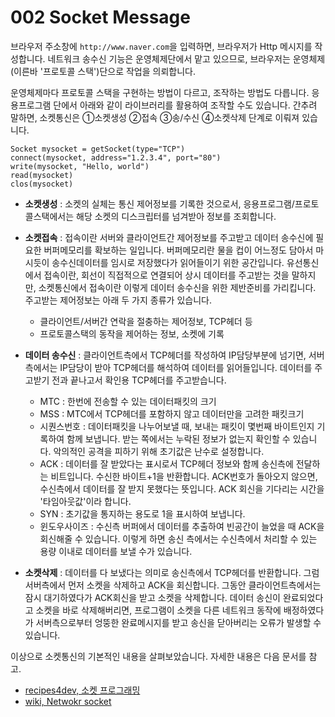# 002 Socket Message

브라우저 주소창에 `http://www.naver.com`을 입력하면, 브라우저가 Http 메시지를 작성합니다. 네트워크 송수신 기능은 운영체제단에서 맡고 있으므로, 브라우저는 운영체제(이른바 '프로토콜 스택')단으로 작업을 의뢰합니다.

  

운영체제마다 프로토콜 스택을 구현하는 방법이 다르고, 조작하는 방법도 다릅니다. 응용프로그램 단에서 아래와 같이 라이브러리를 활용하여 조작할 수도 있습니다. 간추려 말하면, 소켓통신은 ①소켓생성 ②접속 ③송/수신 ④소켓삭제 단계로 이뤄져 있습니다.

```
Socket mysocket = getSocket(type="TCP")
connect(mysocket, address="1.2.3.4", port="80")
write(mysocket, "Hello, world")
read(mysocket)
clos(mysocket)
```

  

- **소켓생성** : 소켓의 실체는 통신 제어정보를 기록한 것으로서, 응용프로그램/프로토콜스택에서는 해당 소켓의 디스크립터를 넘겨받아 정보를 조회합니다.



- **소켓접속** : 접속이란 서버와 클라이언트간 제어정보를 주고받고 데이터 송수신에 필요한 버퍼메모리를 확보하는 일입니다. 버퍼메모리란 물을 컵이 어느정도 담아서 마시듯이 송수신데이터를 임시로 저장했다가 읽어들이기 위한 공간입니다. 유선통신에서 접속이란, 회선이 직접적으로 연결되어 상시 데이터를 주고받는 것을 말하지만, 소켓통신에서 접속이란 이렇게 데이터 송수신을 위한 제반준비를 가리킵니다. 주고받는 제어정보는 아래 두 가지 종류가 있습니다.
  - 클라이언트/서버간 연락을 절충하는 제어정보, TCP헤더 등
  - 프로토콜스택의 동작을 제어하는 정보, 소켓에 기록



- **데이터 송수신** : 클라이언트측에서 TCP헤더를 작성하여 IP담당부분에 넘기면, 서버측에서는 IP담당이 받아 TCP헤더를 해석하여 데이터를 읽어들입니다. 데이터를 주고받기 전과 끝나고서 확인용 TCP헤더를 주고받습니다.
  - MTC : 한번에 전송할 수 있는 데이터패킷의 크기
  - MSS : MTC에서 TCP헤더를 포함하지 않고 데이터만을 고려한 패킷크기
  - 시퀀스번호 : 데이터패킷을 나누어보낼 때, 보내는 패킷이 몇번째 바이트인지 기록하여 함께 보냅니다. 받는 쪽에서는 누락된 정보가 없는지 확인할 수 있습니다. 악의적인 공격을 피하기 위해 초기값은 난수로 설정합니다.
  - ACK : 데이터를 잘 받았다는 표시로서 TCP헤더 정보와 함께 송신측에 전달하는 비트입니다. 수신한 바이트+1을 반환합니다. ACK번호가 돌아오지 않으면, 수신측에서 데이터를 잘 받지 못했다는 뜻입니다. ACK 회신을 기다리는 시간을 '타임아웃값'이라 합니다.
  - SYN : 초기값을 통지하는 용도로 1을 표시하여 보냅니다.
  - 윈도우사이즈 : 수신측 버퍼에서 데이터를 추출하여 빈공간이 늘었을 때 ACK을 회신해줄 수 있습니다. 이렇게 하면 송신 측에서는 수신측에서 처리할 수 있는 용량 이내로 데이터를 보낼 수가 있습니다.



- **소켓삭제** : 데이터를 다 보냈다는 의미로 송신측에서 TCP헤더를 반환합니다. 그럼 서버측에서 먼저 소켓을 삭제하고 ACK을 회신합니다. 그동안 클라이언트측에서는 잠시 대기하였다가 ACK회신을 받고 소켓을 삭제합니다. 데이터 송신이 완료되었다고 소켓을 바로 삭제해버리면, 프로그램이 소켓을 다른 네트워크 동작에 배정하였다가 서버측으로부터 엉뚱한 완료메시지를 받고 송신을 닫아버리는 오류가 발생할 수 있습니다.



이상으로 소켓통신의 기본적인 내용을 살펴보았습니다. 자세한 내용은 다음 문서를 참고.

- [recipes4dev, 소켓 프로그래밍](https://recipes4dev.tistory.com/153)
- [wiki, Netwokr socket](https://en.wikipedia.org/wiki/Network_socket)

